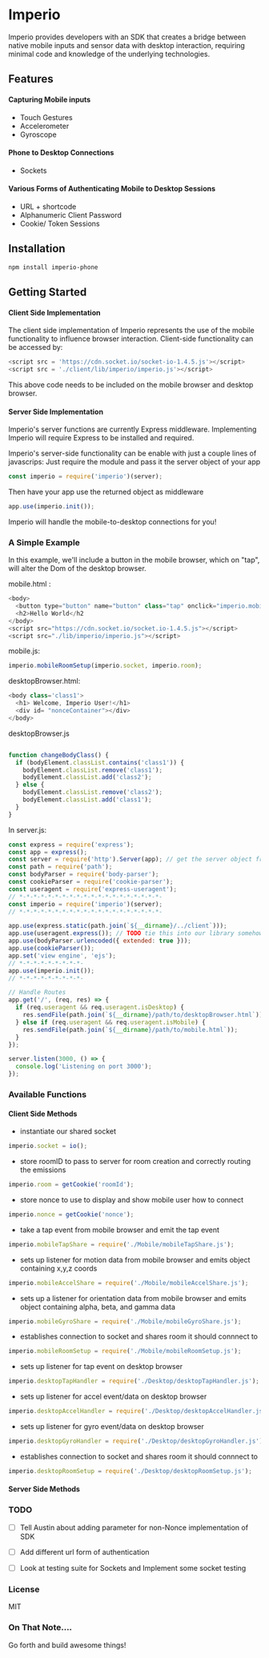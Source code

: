 # Imperio
Imperio provides developers with an SDK that creates a bridge between native mobile inputs and sensor data with desktop interaction, requiring minimal code and knowledge of the underlying technologies.

## Features
#### Capturing Mobile inputs
* Touch Gestures
* Accelerometer
* Gyroscope

#### Phone to Desktop Connections
* Sockets

#### Various Forms of Authenticating Mobile to Desktop Sessions
* URL + shortcode
* Alphanumeric Client Password
* Cookie/ Token Sessions

## Installation
```bash
npm install imperio-phone
```

## Getting Started

#### Client Side Implementation
The client side implementation of Imperio represents the use of the mobile functionality to influence browser interaction.
Client-side functionality can be accessed by:

```javascript
<script src = 'https://cdn.socket.io/socket-io-1.4.5.js'></script>
<script src = './client/lib/imperio/imperio.js'></script>
```
This above code needs to be included on the mobile browser and desktop browser.


#### Server Side Implementation

Imperio's server functions are currently Express middleware. Implementing Imperio will require Express to be installed and required.

Imperio's server-side functionality can be enable with just a couple lines of javascrips:
Just require the module and pass it the server object of your app
```javascript
const imperio = require('imperio')(server);
```
Then have your app use the returned object as middleware
```javascript
app.use(imperio.init());
```
Imperio will handle the mobile-to-desktop connections for you!

### A Simple Example
In this example, we'll include a button in the mobile browser, which on "tap", will alter the Dom of the desktop browser.

mobile.html :
```javascript
<body>
  <button type="button" name="button" class="tap" onclick="imperio.mobileTapShare()">Tap Here</button>
  <h2>Hello World</h2
</body>
<script src="https://cdn.socket.io/socket.io-1.4.5.js"></script>
<script src="./lib/imperio/imperio.js"></script>
```

mobile.js:
```javascript
imperio.mobileRoomSetup(imperio.socket, imperio.room);
```


desktopBrowser.html:
```javascript
<body class='class1'>
  <h1> Welcome, Imperio User!</h1>
  <div id= "nonceContainer"></div>
</body>
```

desktopBrowser.js
```javascript

function changeBodyClass() {
  if (bodyElement.classList.contains('class1')) {
    bodyElement.classList.remove('class1');
    bodyElement.classList.add('class2');
  } else {
    bodyElement.classList.remove('class2');
    bodyElement.classList.add('class1');
  }
}

```


In server.js:
```javascript
const express = require('express');
const app = express();
const server = require('http').Server(app); // get the server object from the app instance
const path = require('path');
const bodyParser = require('body-parser');
const cookieParser = require('cookie-parser');
const useragent = require('express-useragent');
// *-*-*-*-*-*-*-*-*-*-*-*-*-*-*-*-*-*-*-*-
const imperio = require('imperio')(server);
// *-*-*-*-*-*-*-*-*-*-*-*-*-*-*-*-*-*-*-*-

app.use(express.static(path.join(`${__dirname}/../client`)));
app.use(useragent.express()); // TODO tie this into our library somehow?
app.use(bodyParser.urlencoded({ extended: true }));
app.use(cookieParser());
app.set('view engine', 'ejs');
// *-*-*-*-*-*-*-*-*-
app.use(imperio.init());
// *-*-*-*-*-*-*-*-*-

// Handle Routes
app.get('/', (req, res) => {
  if (req.useragent && req.useragent.isDesktop) {
    res.sendFile(path.join(`${__dirname}/path/to/desktopBrowser.html`));
  } else if (req.useragent && req.useragent.isMobile) {
    res.sendFile(path.join(`${__dirname}/path/to/mobile.html`));
  }
});

server.listen(3000, () => {
  console.log('Listening on port 3000');
});
```

### Available Functions
#### Client Side Methods


* instantiate our shared socket
``` javascript
imperio.socket = io();
```

* store roomID to pass to server for room creation and correctly routing the emissions
``` javascript
imperio.room = getCookie('roomId');
```

* store nonce to use to display and show mobile user how to connect
``` javascript
imperio.nonce = getCookie('nonce');
```

* take a tap event from mobile browser and emit the tap event
``` javascript
imperio.mobileTapShare = require('./Mobile/mobileTapShare.js');
```
* sets up listener for motion data from mobile browser and emits object containing x,y,z coords
``` javascript
imperio.mobileAccelShare = require('./Mobile/mobileAccelShare.js');
```

* sets up a listener for orientation data from mobile browser and emits object containing alpha, beta, and gamma data
``` javascript
imperio.mobileGyroShare = require('./Mobile/mobileGyroShare.js');
```

* establishes connection to socket and shares room it should connnect to
``` javascript
imperio.mobileRoomSetup = require('./Mobile/mobileRoomSetup.js');
```

* sets up listener for tap event on desktop browser
``` javascript
imperio.desktopTapHandler = require('./Desktop/desktopTapHandler.js');
```

* sets up listener for accel event/data on desktop browser
``` javascript
imperio.desktopAccelHandler = require('./Desktop/desktopAccelHandler.js');
```

* sets up listener for gyro event/data on desktop browser
``` javascript
imperio.desktopGyroHandler = require('./Desktop/desktopGyroHandler.js');
```

* establishes connection to socket and shares room it should connnect to
``` javascript
imperio.desktopRoomSetup = require('./Desktop/desktopRoomSetup.js');
```


#### Server Side Methods




### TODO

- [ ] Tell Austin about adding parameter for non-Nonce implementation of SDK
- [ ] Add different url form of authentication
- [ ] Look at testing suite for Sockets and Implement some socket testing



### License
MIT

### On That Note....
Go forth and build awesome things!
